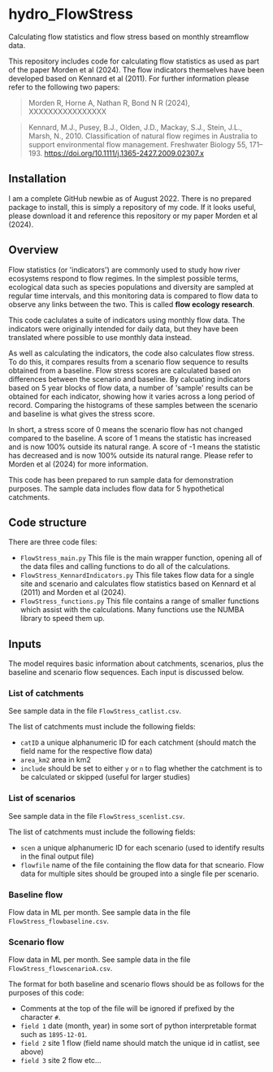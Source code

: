 # hydro_FlowStress
Calculating flow statistics and flow stress based on monthly streamflow data.

This repository includes code for calculating flow statistics as used as part of the paper Morden et al (2024). The flow indicators themselves have been developed based on Kennard et al (2011). For further information please refer to the following two papers:

> Morden R, Horne A, Nathan R, Bond N R (2024), XXXXXXXXXXXXXXXX

> Kennard, M.J., Pusey, B.J., Olden, J.D., Mackay, S.J., Stein, J.L., Marsh, N., 2010. Classification of natural flow regimes in Australia to support environmental flow management. Freshwater Biology 55, 171–193. https://doi.org/10.1111/j.1365-2427.2009.02307.x

## Installation
I am a complete GitHub newbie as of August 2022. There is no prepared package to install, this is simply a repository of my code. If it looks useful, please download it and reference this repository or my paper Morden et al (2024).

## Overview
Flow statistics (or 'indicators') are commonly used to study how river ecosystems respond to flow regimes. In the simplest possible terms, ecological data such as species populations and diversity are sampled at regular time intervals, and this monitoring data is compared to flow data to observe any links between the two. This is called **flow ecology research**.

This code caclulates a suite of indicators using monthly flow data. The indicators were originally intended for daily data, but they have been translated where possible to use monthly data instead.

As well as calculating the indicators, the code also calculates flow stress. To do this, it compares results from a scenario flow sequence to results obtained from a baseline. Flow stress scores are calculated based on differences between the scenario and baseline. By calcuating indicators based on 5 year blocks of flow data, a number of 'sample' results can be obtained for each indicator, showing how it varies across a long period of record. Comparing the histograms of these samples between the scenario and baseline is what gives the stress score.

In short, a stress score of 0 means the scenario flow has not changed compared to the baseline. A score of 1 means the statistic has increased and is now 100% outside its natural range. A score of -1 means the statistic has decreased and is now 100% outside its natural range. Please refer to Morden et al (2024) for more information.

This code has been prepared to run sample data for demonstration purposes. The sample data includes flow data for 5 hypothetical catchments.

## Code structure
There are three code files:

* `FlowStress_main.py`  This file is the main wrapper function, opening all of the data files and calling functions to do all of the calculations.
* `FlowStress_KennardIndicators.py`  This file takes flow data for a single site and scenario and calculates flow statistics based on Kennard et al (2011) and Morden et al (2024).
* `FlowStress_functions.py`  This file contains a range of smaller functions which assist with the calculations. Many functions use the NUMBA library to speed them up.

## Inputs
The model requires basic information about catchments, scenarios, plus the baseline and scenario flow sequences. Each input is discussed below.
    
### List of catchments   
See sample data in the file `FlowStress_catlist.csv`.

The list of catchments must include the following fields:
                    
* `catID`      a unique alphanumeric ID for each catchment (should match the field name for the respective flow data)
* `area_km2`   area in km2
* `include`    should be set to either `y` or `n` to flag whether the catchment is to be calculated or skipped (useful for larger studies)
    
### List of scenarios
See sample data in the file `FlowStress_scenlist.csv`.

The list of catchments must include the following fields:
                    
* `scen`      a unique alphanumeric ID for each scenario (used to identify results in the final output file)
* `flowfile`  name of the file containing the flow data for that scneario. Flow data for multiple sites should be grouped into a single file per scenario.


### Baseline flow
Flow data in ML per month. See sample data in the file `FlowStress_flowbaseline.csv`.

### Scenario flow
Flow data in ML per month. See sample data in the file `FlowStress_flowscenarioA.csv`.

The format for both baseline and scenario flows should be as follows for the purposes of this code:

* Comments at the top of the file will be ignored if prefixed by the character `#`.
* `field 1`    date (month, year) in some sort of python interpretable format such as `1895-12-01`.
* `field 2`    site 1 flow (field name should match the unique id in catlist, see above)
* `field 3`    site 2 flow
etc...

